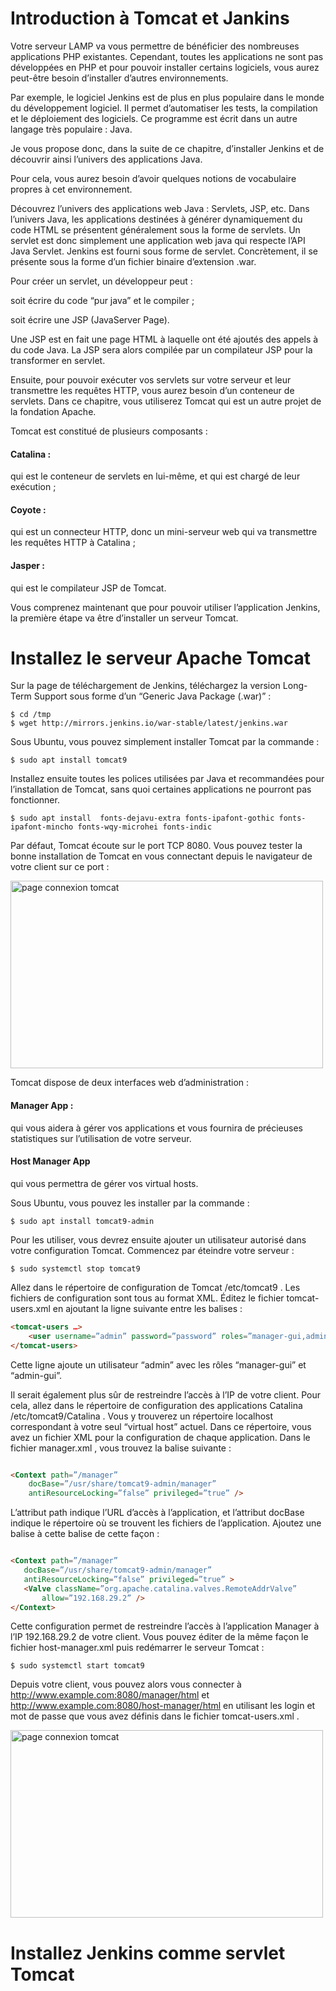 <H1>Introduction à Tomcat et Jankins</H1>
Votre serveur LAMP va vous permettre de bénéficier des nombreuses applications PHP existantes. Cependant, toutes les applications ne sont pas développées en PHP et pour pouvoir installer certains logiciels, vous aurez peut-être besoin d’installer d’autres environnements.

Par exemple, le logiciel Jenkins est de plus en plus populaire dans le monde du développement logiciel. Il permet d’automatiser les tests, la compilation et le déploiement des logiciels. Ce programme est écrit dans un autre langage très populaire : Java.

Je vous propose donc, dans la suite de ce chapitre, d’installer Jenkins et de découvrir ainsi l’univers des applications Java.

Pour cela, vous aurez besoin d’avoir quelques notions de vocabulaire propres à cet environnement.

Découvrez l’univers des applications web Java : Servlets, JSP, etc.
Dans l’univers Java, les applications destinées à générer dynamiquement du code HTML se présentent généralement sous la forme de servlets. Un servlet est donc simplement une application web java qui respecte l’API Java Servlet. Jenkins est fourni sous forme de servlet. Concrètement, il se présente sous la forme d’un fichier binaire d’extension .war.

Pour créer un servlet, un développeur peut :

soit écrire du code “pur java” et le compiler ;

soit écrire une JSP (JavaServer Page).

Une JSP est en fait une page HTML à laquelle ont été ajoutés des appels à du code Java. La JSP sera alors compilée par un compilateur JSP pour la transformer en servlet.

Ensuite, pour pouvoir exécuter vos servlets sur votre serveur et leur transmettre les requêtes HTTP, vous aurez besoin d’un conteneur de servlets. Dans ce chapitre, vous utiliserez Tomcat qui est un autre projet de la fondation Apache.

Tomcat est constitué de plusieurs composants :

<H4>Catalina :</H4> qui est le conteneur de servlets en lui-même, et qui est chargé de leur exécution ;

<H4>Coyote :</H4>qui est un connecteur HTTP, donc un mini-serveur web qui va transmettre les requêtes HTTP à Catalina ;

<H4>Jasper :</H4> qui est le compilateur JSP de Tomcat.

Vous comprenez maintenant que pour pouvoir utiliser l’application Jenkins, la première étape va être d’installer un serveur Tomcat.

# Installez le serveur Apache Tomcat

Sur la page de téléchargement de Jenkins, téléchargez la version Long-Term Support sous forme d’un “Generic Java Package (.war)” :
```
$ cd /tmp
$ wget http://mirrors.jenkins.io/war-stable/latest/jenkins.war

```
Sous Ubuntu, vous pouvez simplement installer Tomcat par la commande :
```
$ sudo apt install tomcat9
```
Installez ensuite toutes les polices utilisées par Java et recommandées pour l’installation de Tomcat, sans quoi certaines applications ne pourront pas fonctionner.
```
$ sudo apt install  fonts-dejavu-extra fonts-ipafont-gothic fonts-ipafont-mincho fonts-wqy-microhei fonts-indic
```
Par défaut, Tomcat écoute sur le port TCP 8080. Vous pouvez tester la bonne installation de Tomcat en vous connectant depuis le navigateur de votre client sur ce port :

<image  src="page_connexion_tomcat.png" alt="page connexion tomcat" width="500" height="300" center>


Tomcat dispose de deux interfaces web d’administration :

<h4>Manager App : </h4> qui vous aidera à gérer vos applications et vous fournira de précieuses statistiques sur l’utilisation de votre serveur.

<H4>Host Manager App </H4>qui vous permettra de gérer vos virtual hosts.

Sous Ubuntu, vous pouvez les installer par la commande :
```
$ sudo apt install tomcat9-admin
```

Pour les utiliser, vous devrez ensuite ajouter un utilisateur autorisé dans votre configuration Tomcat. Commencez par éteindre votre serveur :
```
$ sudo systemctl stop tomcat9
```
Allez dans le répertoire de configuration de Tomcat  /etc/tomcat9  . Les fichiers de configuration sont tous au format XML. Éditez le fichier  tomcat-users.xml  en ajoutant la ligne suivante entre les balises  <tomcat-users />  :
```html
<tomcat-users …>
    <user username=”admin” password=”password” roles=”manager-gui,admin-gui” />
</tomcat-users>
```
Cette ligne ajoute un utilisateur “admin” avec les rôles “manager-gui” et “admin-gui”.

Il serait également plus sûr de restreindre l’accès à l’IP de votre client. Pour cela, allez dans le répertoire de configuration des applications Catalina  /etc/tomcat9/Catalina  . Vous y trouverez un répertoire localhost correspondant à votre seul “virtual host” actuel. Dans ce répertoire, vous avez un fichier XML pour la configuration de chaque application. Dans le fichier  manager.xml   , vous trouvez la balise  <Context />  suivante :
```html

<Context path=”/manager”
    docBase=”/usr/share/tomcat9-admin/manager”
    antiResourceLocking=”false” privileged=”true” />
```
L’attribut  path  indique l’URL d’accès à l’application, et l’attribut  docBase  indique le répertoire où se trouvent les fichiers de l’application. Ajoutez une balise  <Valve />  à cette balise  <Context />  de cette façon :
```html

<Context path=”/manager”
   docBase=”/usr/share/tomcat9-admin/manager”
   antiResourceLocking=”false” privileged=”true” >
   <Valve className=”org.apache.catalina.valves.RemoteAddrValve”
       allow=”192.168.29.2” />
</Context>
```
Cette configuration permet de restreindre l’accès à l’application Manager à l’IP 192.168.29.2 de votre client. Vous pouvez éditer de la même façon le fichier  host-manager.xml  puis redémarrer le serveur Tomcat :
```
$ sudo systemctl start tomcat9
```
Depuis votre client, vous pouvez alors vous connecter à  http://www.example.com:8080/manager/html  et  http://www.example.com:8080/host-manager/html  en utilisant les login et mot de passe que vous avez définis dans le fichier  tomcat-users.xml  .

<image src="tomcat_application_manager.png" alt="page connexion tomcat" width="500" height="300" center>

# Installez Jenkins comme servlet Tomcat